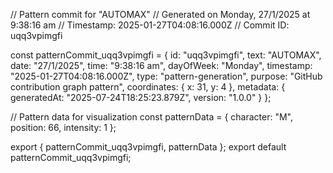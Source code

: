// Pattern commit for "AUTOMAX"
// Generated on Monday, 27/1/2025 at 9:38:16 am
// Timestamp: 2025-01-27T04:08:16.000Z
// Commit ID: uqq3vpimgfi

const patternCommit_uqq3vpimgfi = {
  id: "uqq3vpimgfi",
  text: "AUTOMAX",
  date: "27/1/2025",
  time: "9:38:16 am",
  dayOfWeek: "Monday",
  timestamp: "2025-01-27T04:08:16.000Z",
  type: "pattern-generation",
  purpose: "GitHub contribution graph pattern",
  coordinates: {
    x: 31,
    y: 4
  },
  metadata: {
    generatedAt: "2025-07-24T18:25:23.879Z",
    version: "1.0.0"
  }
};

// Pattern data for visualization
const patternData = {
  character: "M",
  position: 66,
  intensity: 1
};

export { patternCommit_uqq3vpimgfi, patternData };
export default patternCommit_uqq3vpimgfi;
